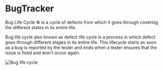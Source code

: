 # BugTracker
Bug Life Cycle ♻️ is a cycle of defects from which it goes through covering the different states in its entire life.

Bug life cycle also known as defect life cycle is a process in which defect goes through different stages in its entire life. This lifecycle starts as soon as a bug is reported by the tester and ends when a tester ensures that the issue is fixed and won't occur again.

![Bug life cycle](https://www.opencodez.com/wp-content/uploads/2019/03/Defect-Life-Cycle.jpg)
